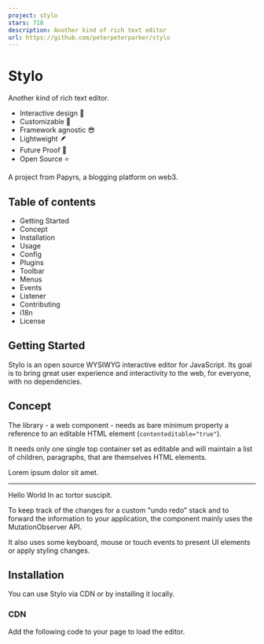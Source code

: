 ```yaml
---
project: stylo
stars: 710
description: Another kind of rich text editor
url: https://github.com/peterpeterparker/stylo
---
```


Stylo
=====

Another kind of rich text editor.

-   Interactive design 🎯
-   Customizable 💪
-   Framework agnostic 😎
-   Lightweight 🪶
-   Future Proof 🚀
-   Open Source ⭐️

A project from Papyrs, a blogging platform on web3.

Table of contents
-----------------

-   Getting Started
-   Concept
-   Installation
-   Usage
-   Config
-   Plugins
-   Toolbar
-   Menus
-   Events
-   Listener
-   Contributing
-   i18n
-   License

Getting Started
---------------

Stylo is an open source WYSIWYG interactive editor for JavaScript. Its goal is to bring great user experience and interactivity to the web, for everyone, with no dependencies.

Concept
-------

The library - a web component - needs as bare minimum property a reference to an editable HTML element (`contenteditable="true"`).

It needs only one single top container set as editable and will maintain a list of children, paragraphs, that are themselves HTML elements.

<article contenteditable\="true"\>
  <div\>Lorem ipsum dolor sit amet.</div\>
  <hr />
  <ul\>
    <li\>Hello</li\>
    <li\>World</li\>
  </ul\>
  <div\>In ac tortor suscipit.</div\>
</article\>

To keep track of the changes for a custom "undo redo" stack and to forward the information to your application, the component mainly uses the MutationObserver API.

It also uses some keyboard, mouse or touch events to present UI elements or apply styling changes.

Installation
------------

You can use Stylo via CDN or by installing it locally.

### CDN

Add the following code to your page to load the editor.

<script type\="module" src\="https://unpkg.com/@papyrs/stylo@latest/dist/stylo/stylo.esm.js"\></script\>

That's it, the component is imported and loaded.

### Local Installation

Install the editor in your project from npm:

npm install @papyrs/stylo

Afterwards you will need to load - i.e. import - the component in your application. Use one of the following methods, the one that fits the best your needs or framework.

#### Loader

Lazy load the components with the help of a loader. This is the recommended solution to load Stylo in vite projects.

import {defineCustomElements} from '@papyrs/stylo/dist/loader';
defineCustomElements();

#### Import

Import the library.

import '@papyrs/stylo';

#### Custom Elements

It is also possible to import only selected element, as for example the `<stylo-color />` component.

import {StyloColor} from '@papyrs/stylo/dist/components/stylo-color';
customElements.define('stylo-color', StyloColor);

Note: it will recursively define all children components for a component when it is registered.

Usage
-----

To integrate the editor to your application, add the following tag next to your editable element:

```
<stylo-editor></stylo-editor>
```

The component needs to find place at the same level because its UI elements are `absolute` positioned.

Once added, provide a reference to your container.

// Your editable element
const article \= document.querySelector('article\[contenteditable="true"\]');

// Stylo
const stylo \= document.querySelector('stylo-editor');

// Set the \`containerRef\` property
stylo.containerRef \= article;

Config
------

The editor is provided with a default configuration. It can be customized by setting the property `config` of the `<stylo-editor/>` component.

For more information:

-   i18.d.ts for the list of languages
-   config.store.ts for the default plugins and toolbar configuration

Plugins
-------

A plugin is a transform function that adds a new paragraph to the editable container.

You can contribute by adding new plugins to this repo or create custom plugins for your application only.

The list of plugins available at runtime by the editor is fully customizable.

### Development

Stylo exposes interfaces and utilities to ease the development of new plugins. Basically, a plugin should provide:

-   `text`: the text, a `string`, displayed to the user in the UI popover
-   `icon`: an icon displayed to the user in the UI popover. it can be one of the built-in icons (src/types/plugin.ts) or an inline SVG - i.e. an SVG provided as `string`
-   `createParagraphs`: the function that effectively create the new paragraph(s), add these elements to the DOM and can optionally give focus to the newly created first or last element

For example, a plugin that generates a new paragraph that is itself a Web Component name `<hello-world/>` would look as following:

import {
  createEmptyElement,
  StyloPlugin,
  StyloPluginCreateParagraphsParams,
  transformParagraph
} from '@papyrs/stylo';

export const hr: StyloPlugin \= {
  text: 'My Hello World',
  icon: \`<svg width="32" height="32" viewBox="0 0 512 512">
        ...
    </svg>
  \`,
  createParagraphs: async ({container, paragraph}: StyloPluginCreateParagraphsParams) \=> {
    // Create your Web Component or HTML Element
    const helloWorld \= document.createElement('hello-world');

    // Set properties, attributes or styles
    helloWorld.setAttributes('yolo', 'true');

    transformParagraph({
      elements: \[helloWorld, createEmptyElement({nodeName: 'div'})\],
      paragraph,
      container,
      focus: 'first'
    });
  }
};

In addition, it is worth to note that `createParagraphs` is a promise. This gives you the ability to hi-jack the user flow to trigger some functions in your application before the DOM is actually modified. As for example opening a modal after a plugin as been selected by the user.

Things to pay attention to:

-   when users are using your plugins, they should not end up trapped not being able to continue editing and create new paragraphs. That's why we advise to generate an empty `div` (in above example `createEmptyElement`) at the same time as your element(s)
-   Stylo expect all the direct children - the paragraphs - of the editable container to be HTML elements i.e. no text or comment nodes

Find some custom plugins in DeckDeckGo repo.

Toolbar
-------

The inline editor that is uses to style texts (bold, italic, colors, etc.) is a web component named `<stylo-toolbar/>`.

It is used per default with Stylo on desktop but can also be used as a standalone component.

Because mobile devices are already shipped with their own tooltip, the toolbar is not activated by Stylo on such device.

Menus
-----

Optionally, menus can be defined for particular elements - i.e. paragraphs. They will be displayed with an absolute positioning after click events.

Custom menus can be configured following the (src/types/menu.ts) interface.

If for example you would like to display a custom menu for all `code` paragraphs, this can be done as following:

export const editorConfig: Partial<StyloConfig\> \= {
  menus: \[
    {
      match: ({paragraph}: {paragraph: HTMLElement}) \=> paragraph.nodeName.toLowerCase() \=== 'code',
      actions: \[
        {
          text: 'Edit code',
          icon: \`<svg ...
          </svg>\`,
          action: async ({paragraph}: {paragraph: HTMLElement}) \=> {
            // Apply some modifications or any other actions of your choice
          }
        }
      \]
    }
  \]
};

Stylo provides a sample menu for images (src/menus/img.menu.ts).

Events
------

If you are using a rich text editor, there is a chance that you are looking to persist users entries and changes.

For such purpose, the `<stylo-editor/>` component triggers following custom events:

-   `addParagraphs`: triggered each time new paragraph(s) is added to the editable container
-   `deleteParagraphs`: triggered each time paragraph(s) are removed
-   `updateParagraphs`: triggered each time paragraph(s) are updated

Each paragraph is a direct child of the editable container.

Unlike `addParagraphs` and `deleteParagraphs` that are triggered only if elements are such level are added or removed, `updateParagraphs` is triggered if the paragraphs themselves or any of their children (HTML elements and text nodes) are modified.

Stylo can detect changes for paragraphs and elements that are added or updated but cannot detect deleted paragraphs without a hint. The Mutation Observer API does not provide yet enough information. To overcome this issue, Stylo set an attribute with empty value to identify what elements are paragraphs.

Changes following keyboard inputs are debounced.

### Attributes

Following attributes are ignored to prevent the observer to trigger and keep track of changes that are not made by the user on purpose:

-   paragraph\_id: the attribute added to identify each paragraph
-   placeholder: the attribute used by Stylo to display the placeholder about the '/'
-   class: only inline style is considered changes
-   spellcheck
-   contenteditable
-   data-gramm, data-gramm\_id, data-gramm\_editor and data-gr-id: Grammarly flooding the DOM

The list of excluded attributes and the `paragraph_id` hint can be customized through the configuration (src/types/config.ts).

Listener
--------

If you are manipulating the `contenteditable` - i.e. the DOM - on your side, you might want to add these changes to the "undo-redo" history.

For such purpose, the editor is listening for the events `snapshotParagraph` of type `CustomEvent<void>` that can be triggered from the child of the editable element you are about to modify.

Contributing
------------

We welcome contributions in the form of issues, pull requests, documentation improvements or thoughtful discussions in the GitHub issue tracker.

To provide code changes, make sure you have a recent version of Node.js installed (LTS recommended).

Fork and clone this repository. Head over to your terminal and run the following command:

```
git clone git@github.com:[YOUR_USERNAME]/stylo.git
cd stylo
npm ci
npm run start
```

Before submitting changes, make sure to have run at least once a build (`npm run build`) to generate the documentation.

Tests suite can be run with `npm run test`.

This project is developed with Stencil.

i18n
----

English, German, Spanish and Dutch are currently supported. More translations are also welcomed!

### Contributions

-   add a new translation file in src/assets/i18n
-   extends the list of supported `Languages` in src/types/i18.d.ts
-   update README with the new language

### Customization

The `text` options of plugins and menus can either be static `string` or a translation keys.

To provide a list of custom translations that matches these keys, Stylo accepts a `custom` record of string (src/types/config.ts).

Through the same configuration it is also possible to switch languages on the fly.

License
-------

MIT © David Dal Busco and Nicolas Mattia
